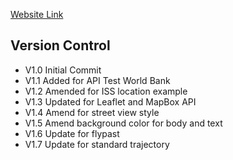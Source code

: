 [Website Link](https://readri205.github.io/Heady_Cocktails_IFE/)

## Version Control

* V1.0 Initial Commit
* V1.1 Added for API Test World Bank
* V1.2 Amended for ISS location example
* V1.3 Updated for Leaflet and MapBox API
* V1.4 Amend for street view style
* V1.5 Amend background color for body and text
* V1.6 Update for flypast
* V1.7 Update for standard trajectory
